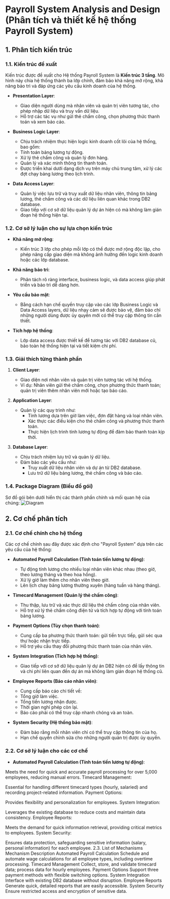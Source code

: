 # Payroll System Analysis and Design (Phân tích và thiết kế hệ thống Payroll System)

## 1. Phân tích kiến ​​trúc

### 1.1. Kiến trúc đề xuất
Kiến trúc được đề xuất cho Hệ thống Payroll System là **Kiến trúc 3 tầng**. Mô hình này chia hệ thống thành ba lớp chính, đảm bảo khả năng mở rộng, khả năng bảo trì và đáp ứng các yêu cầu kinh doanh của hệ thống.

- **Presentation Layer**:
  + Giao diện người dùng mà nhân viên và quản trị viên tương tác, cho phép nhập dữ liệu và truy vấn dữ liệu.
  + Hỗ trợ các tác vụ như gửi thẻ chấm công, chọn phương thức thanh toán và xem báo cáo.
    
- **Business Logic Layer**:
  + Chịu trách nhiệm thực hiện logic kinh doanh cốt lõi của hệ thống, bao gồm:
  + Tính toán bảng lương tự động.
  + Xử lý thẻ chấm công và quản lý đơn hàng.
  + Quản lý và xác minh thông tin thanh toán.
  + Được triển khai dưới dạng dịch vụ trên máy chủ trung tâm, xử lý các đợt chạy bảng lương theo lịch trình.

- **Data Access Layer**:
  + Quản lý việc lưu trữ và truy xuất dữ liệu nhân viên, thông tin bảng lương, thẻ chấm công và các dữ liệu liên quan khác trong DB2 database.
  + Giao tiếp với cơ sở dữ liệu quản lý dự án hiện có mà không làm gián đoạn hệ thống hiện tại.

### 1.2. Cơ sở lý luận cho sự lựa chọn kiến ​​trúc
- **Khả năng mở rộng**:  
  + Kiến trúc 3 lớp cho phép mỗi lớp có thể được mở rộng độc lập, cho phép nâng cấp giao diện mà không ảnh hưởng đến logic kinh doanh hoặc các lớp database.
  
- **Khả năng bảo trì**:  
  + Phân tách rõ ràng interface, business logic, và data access giúp phát triển và bảo trì dễ dàng hơn.

- **Yêu cầu bảo mật**:  
  + Bằng cách hạn chế quyền truy cập vào các lớp Business Logic và Data Access layers, dữ liệu nhạy cảm sẽ được bảo vệ, đảm bảo chỉ những người dùng được ủy quyền mới có thể truy cập thông tin cần thiết.

- **Tích hợp hệ thống**:  
  + Lớp data access được thiết kế để tương tác với DB2 database cũ, bảo toàn hệ thống hiện tại và tiết kiệm chi phí.

### 1.3. Giải thích từng thành phần
1. **Client Layer**:
    - Giao diện nơi nhân viên và quản trị viên tương tác với hệ thống.
    - Ví dụ: Nhân viên gửi thẻ chấm công, chọn phương thức thanh toán; quản trị viên thêm nhân viên mới hoặc tạo báo cáo.
2. **Application Layer**:
   - Quản lý các quy trình như:
      + Tính lương dựa trên giờ làm việc, đơn đặt hàng và loại nhân viên.
      + Xác thực các điều kiện cho thẻ chấm công và phương thức thanh toán.
      + Thực hiện lịch trình tính lương tự động để đảm bảo thanh toán kịp thời.

3. **Database Layer**:
    - Chịu trách nhiệm lưu trữ và quản lý dữ liệu.
    - Đảm bảo các yêu cầu như:
      + Truy xuất dữ liệu nhân viên và dự án từ DB2 database.
      + Lưu trữ dữ liệu bảng lương, thẻ chấm công và báo cáo.

### 1.4. Package Diagram (Biểu đồ gói)
Sơ đồ gói bên dưới hiển thị các thành phần chính và mối quan hệ của chúng:
![Diagram](https://www.planttext.com/api/plantuml/png/V5D1JiCm4Bpx5LOlmA52ujW3AhG7aAY42eZprjbI2ySEkqwh2FLb77WINy19ar8NDpvwPcTdP-sVh-ynUo1VvaOKeDxX3ULWOZHQBn-WGXh8Jo73KGQOvU25aUIzzKXBKDY1kwDjKVfddQC2oiul3X16Wye_GfK7tHdwbOlnZnAfccFXoBVtMx4LVuPkYi9e1LuxctGLbCaP8oTWL6aQNcnDjG3UkP9CzHfKENAm9po10TAOzL0cBiyrSsYoDtlWfGj0pi06ZNhYs0l36fCfhS7eBEWVWTkZIMl5a-85EONCBItsx-nIKvxQGfps53miW34PzVJsIdQ4excy8woXg2kX3t6k3u6csvcSusvJlD85omNw3QBTjK6MO3FPEcBnxzaDXzSdjZwI9P-iIEwcjoALTrUGxDzKnI6DGWYGNMv8UnHf3ycg9b2HjD335sEqMVsTVm400F__0m00)



## 2. Cơ chế phân tích
### 2.1. Cơ chế chính cho hệ thống
Các cơ chế chính sau đây được xác định cho "Payroll System" dựa trên các yêu cầu của hệ thống:

- **Automated Payroll Calculation (Tính toán tiền lương tự động)**:
  + Tự động tính lương cho nhiều loại nhân viên khác nhau (theo giờ, theo lương tháng và theo hoa hồng).
  + Xử lý giờ làm thêm cho nhân viên theo giờ.
  + Lên lịch chạy bảng lương thường xuyên (hàng tuần và hàng tháng).
    
- **Timecard Management (Quản lý thẻ chấm công)**:
  + Thu thập, lưu trữ và xác thực dữ liệu thẻ chấm công của nhân viên.
  + Hỗ trợ xử lý thẻ chấm công điện tử và tích hợp tự động với tính toán bảng lương.
    
- **Payment Options (Tùy chọn thanh toán)**:
  + Cung cấp ba phương thức thanh toán: gửi tiền trực tiếp, gửi séc qua thư hoặc nhận trực tiếp.
  + Hỗ trợ yêu cầu thay đổi phương thức thanh toán của nhân viên.
    
- **System Integration (Tích hợp hệ thống)**:
  + Giao tiếp với cơ sở dữ liệu quản lý dự án DB2 hiện có để lấy thông tin và chi phí liên quan đến dự án mà không làm gián đoạn hệ thống cũ.
    
- **Employee Reports (Báo cáo nhân viên)**:
  + Cung cấp báo cáo chi tiết về:
  + Tổng giờ làm việc.
  + Tổng tiền lương nhận được.
  + Thời gian nghỉ phép còn lại.
  + Báo cáo phải có thể truy cập nhanh chóng và an toàn.
 
- **System Security (Hệ thống bảo mật)**:
  + Đảm bảo rằng mỗi nhân viên chỉ có thể truy cập thông tin của họ.
  + Hạn chế quyền chỉnh sửa cho những người quản trị được ủy quyền.

### 2.2. Cơ sở lý luận cho các cơ chế
- **Automated Payroll Calculation (Tính toán tiền lương tự động)**:

Meets the need for quick and accurate payroll processing for over 5,000 employees, reducing manual errors.
Timecard Management:

Essential for handling different timecard types (hourly, salaried) and recording project-related information.
Payment Options:

Provides flexibility and personalization for employees.
System Integration:

Leverages the existing database to reduce costs and maintain data consistency.
Employee Reports:

Meets the demand for quick information retrieval, providing critical metrics to employees.
System Security:

Ensures data protection, safeguarding sensitive information (salary, personal information) for each employee.
2.3. List of Mechanisms
Mechanism	Description
Automated Payroll Calculation	Schedule and automate wage calculations for all employee types, including overtime processing.
Timecard Management	Collect, store, and validate timecard data; process data for hourly employees.
Payment Options	Support three payment methods with flexible switching options.
System Integration	Interface with existing DB2 database without disruption.
Employee Reports	Generate quick, detailed reports that are easily accessible.
System Security	Ensure restricted access and encryption of sensitive data.
